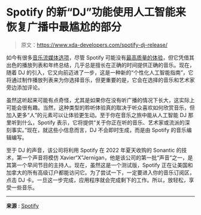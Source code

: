 # Spotify 的新“DJ”功能使用人工智能来恢复广播中最尴尬的部分

> 原文：<https://www.xda-developers.com/spotify-dj-release/>

如今有很多[音乐流媒体选项](https://www.xda-developers.com/best-music-player-apps-android/)，尽管 Spotify 可能没有[最高质量的体验](https://www.xda-developers.com/spotify-platinum-hifi-streaming-tier/)，但它凭借其出色的播放列表和年终总结，几乎总是擅长在正确的时间提供正确的音乐。现在，随着 DJ 的引入，它又向前迈进了一步，这是一种新的“个性化人工智能指南”，它将通过制作播放列表来为你选择音乐，但更重要的是，它会在选择的音乐和艺术家旁边添加评论。

虽然这听起来可能有点奇怪，尤其是如果你在没有听广播的情况下长大，这实际上可能会很有趣。当然，这种类型的聆听体验真的取决于听众喜欢如何欣赏音乐，但加入更多“人”的元素可以让体验更生动。至于你在音乐之旅中能从人工智能 DJ 那里听到什么，Spotify 表示，它将提供“关于你正在听的音乐、艺术家或流派的深刻事实。”现在，就这些小信息而言，DJ 不会即时生成，而是由 Spotify 的音乐编辑编写。

至于 DJ 的声音，该公司将利用 Spotify 在 2022 年夏天收购的 Sonantic 的技术，第一个声音将模仿 Xavier“X”Jernigan，他是该公司的第一批“声音”之一，是其第一个早间节目的主持人。现在，虽然这是一个测试版，Spotify 正在让美国和加拿大的所有高级订户都能访问它。为了尝试一下，一定要进入你的音乐订阅区，点击 DJ 卡。一旦这一步完成，应用程序就会完成剩下的工作。所以，放轻松，享受一些音乐。

* * *

**来源** : [Spotify](https://newsroom.spotify.com/2023-02-22/spotify-debuts-a-new-ai-dj-right-in-your-pocket/)
